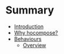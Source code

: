 # Summary

* [Introduction](README.md)
* [Why hocompose?](docs/introduction.md)
* [Behaviours](docs/behaviours/definition.md)
   * [Overview](docs/behaviours/overview.md)

